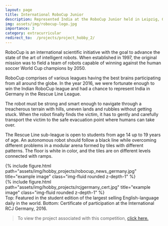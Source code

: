 ```yaml
---
layout: page
title: International RoboCup Junior
description: Represented India at the RoboCup Junior held in Leipzig, Germany in 2016.
img: assets/img/robocup-logo.jpg
importance: 3
category: extracurricular
redirect_to:  /projects/project_hobby_2/
---
```


RoboCup is an international scientific initiative with the goal to advance the state of the art of intelligent robots. When established in 1997, the original mission was to field a team of robots capable of winning against the human soccer World Cup champions by 2050.

RoboCup comprises of various leagues having the best brains participating from all around the globe. In the year 2016, we were fortunate enough to win the Indian RoboCup league and had a chance to represent India in Germany in the Rescue Line League.

The robot must be strong and smart enough to navigate through a treacherous terrain with hills, uneven lands and rubbles without getting stuck. When the robot finally finds the victim, it has to gently and carefully transport the victim to the safe evacuation point where humans can take over.

The Rescue Line sub-league is open to students from age 14 up to 19 years of age.
An autonomous robot should follow a black line while overcoming different problems in a modular arena formed by tiles with different patterns. The floor is white in color, and the tiles are on different levels connected with ramps.

<div class="row">
    <div class="col-sm-12 mt-3 mt-md-0">
        {% include figure.html path="assets/img/hobby_projects/robocup_news_germany.jpg" title="example image" class="img-fluid rounded z-depth-1" %}
    </div>
    <div class="col-sm-12 mt-3 mt-md-0">
        {% include figure.html path="assets/img/hobby_projects/rcjgermany_cert.jpg" title="example image" class="img-fluid rounded z-depth-1" %}
    </div>
</div>
<div class="caption">
  Top: Featured in the student edition of the largest selling English-language daily in the world.
  Bottom: Certificate of participation at the International RCJ Germany, 2016.
</div>



> To view the project associated with this competition, <a href="{{ page.redirect_to }}">click here.</a>
